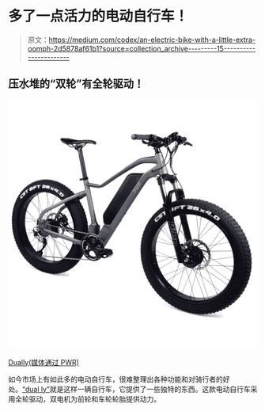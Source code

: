# 多了一点活力的电动自行车！

> 原文：<https://medium.com/codex/an-electric-bike-with-a-little-extra-oomph-2d5878af61b1?source=collection_archive---------15----------------------->

## 压水堆的“双轮”有全轮驱动！

![](img/583ef86d166a89959ccc666fc1c1fe37.png)

[Dually(媒体通过 PWR)](https://pwrbike.com/products/dually-all-wheel-drive-electric-bike)

如今市场上有如此多的电动自行车，很难整理出各种功能和对骑行者的好处。[“dual ly”](https://pwrbike.com/products/dually-all-wheel-drive-electric-bike)就是这样一辆自行车，它提供了一些独特的东西。这款电动自行车采用全轮驱动，双电机为前轮和车轮轮胎提供动力。